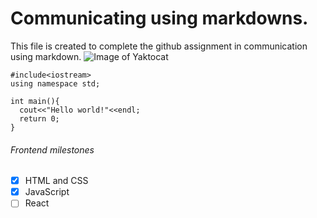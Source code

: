 # Communicating using markdowns.

This file is created to complete the github assignment in communication using markdown.
![Image of Yaktocat](https://octodex.github.com/images/yaktocat.png)

```
#include<iostream>
using namespace std;

int main(){
  cout<<"Hello world!"<<endl;
  return 0;
}
```

###### Frontend milestones
- [x] HTML and CSS 
- [x] JavaScript
- [ ] React
